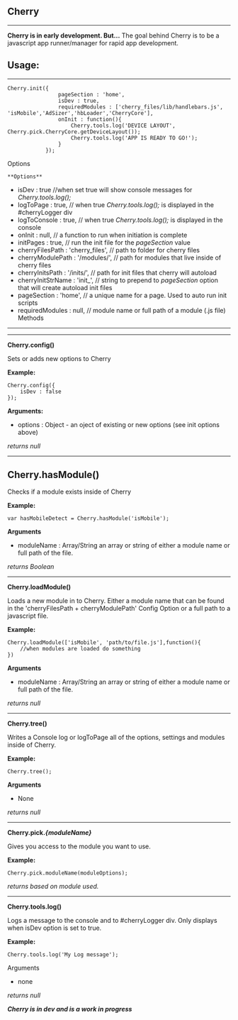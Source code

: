 Cherry
------


----------


**Cherry is in early development. But...** 
The goal behind Cherry is to be a javascript app runner/manager for rapid app development.

Usage:
------


----------


    Cherry.init({
					pageSection : 'home',
					isDev : true,
					requiredModules : ['cherry_files/lib/handlebars.js', 'isMobile','AdSizer','hbLoader','CherryCore'],
					onInit : function(){
						Cherry.tools.log('DEVICE LAYOUT', Cherry.pick.CherryCore.getDeviceLayout());
						Cherry.tools.log('APP IS READY TO GO!');
					}
				});
			

Options

    **Options**

 - isDev : true //when set true will show console messages for *Cherry.tools.log();*
 - logToPage : true, // when true *Cherry.tools.log();* is displayed in the #cherryLogger div
 - logToConsole : true, // when true *Cherry.tools.log();* is displayed in the console      
 - onInit : null, // a function to run when initiation is complete      
 - initPages : true, // run the init file for the *pageSection* value
 - cherryFilesPath : 'cherry_files', // path to folder for cherry files
 - cherryModulePath : '/modules/', // path for modules that live inside of cherry files
 - cherryInitsPath : '/inits/', // path for init files that cherry will autoload
 - cherryInitStrName : 'init_', // string to prepend to *pageSection* option that will create autoload init files       
 - pageSection : 'home', // a unique name for a page. Used to auto run init scripts   
 - requiredModules : null, // module name or full path of a module (.js file)
Methods
-------


----------

**Cherry.config()**


 
Sets or adds new options to Cherry

**Example:**

    Cherry.config({
        isDev : false
    });
    
**Arguments:**
    

 - options : Object - an oject of existing or new options (see init options above)



 
 *returns null*   


----------

Cherry.hasModule()
------------------

Checks if a module exists inside of Cherry

**Example:**

    var hasMobileDetect = Cherry.hasModule('isMobile');

**Arguments**
 - moduleName  : Array/String an array or string of either a module name
   or full path of the file.

*returns Boolean*


----------


**Cherry.loadModule()**

Loads a new module in to Cherry. Either a module name that can be found in the 'cherryFilesPath + cherryModulePath' Config Option or a full path to a javascript file.

**Example:**

    Cherry.loadModule(['isMobile', 'path/to/file.js'],function(){
        //when modules are loaded do something
    })
**Arguments**

 - moduleName  : Array/String an array or string of either a module name
   or full path of the file.

*returns null*


----------


**Cherry.tree()**

Writes a Console log or logToPage all of the options, settings and modules inside of Cherry.


**Example:**

    Cherry.tree();

**Arguments**

 - None

*returns null*


----------
**Cherry.pick.*{moduleName}***

Gives you access to the module you want to use.

**Example:**

    Cherry.pick.moduleName(moduleOptions);
    
*returns based on module used.*


----------
**Cherry.tools.log()**

Logs a message to the console and to #cherryLogger div. Only displays when isDev option is set to true.

**Example:**

    Cherry.tools.log('My Log message');
    
Arguments

 - none

*returns null*


***Cherry is in dev and is a work in progress***
